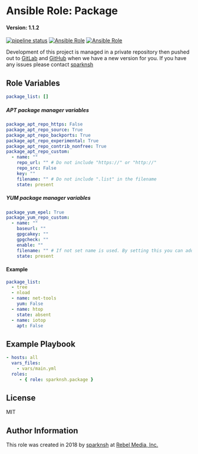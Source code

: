 # Ansible Role: Package

#### Version: 1.1.2

[![pipeline status](https://gitlab.com/sparknsh/ansible-role-package/badges/master/pipeline.svg)](https://gitlab.com/sparknsh/ansible-role-package/commits/master)
[![Ansible Role](https://img.shields.io/ansible/role/29019.svg)](https://galaxy.ansible.com/sparknsh/package)
[![Ansible Role](https://img.shields.io/ansible/role/d/29019.svg)](https://galaxy.ansible.com/sparknsh/package)

Development of this project is managed in a private repository then pushed out to [GitLab](https://gitlab.com/sparknsh/ansible-role-package) and [GitHub](https://github.com/sparknsh/ansible-role-package) when we have a new version for you. If you have any issues please contact [sparknsh](https://www.sparknsh.com/contact?type=issue&name=ansible-role-package)

## Role Variables

```yaml
package_list: []
```

##### APT package manager variables

```yaml
package_apt_repo_https: False
package_apt_repo_source: True
package_apt_repo_backports: True
package_apt_repo_experimental: True
package_apt_repo_contrib_nonfree: True
package_apt_repo_custom:
  - name: ""
    repo_url: "" # Do not include "https://" or "http://"
    repo_src: False
    key: ""
    filename: "" # Do not include ".list" in the filename
    state: present
```

##### YUM package manager variables

```yaml
package_yum_epel: True
package_yum_repo_custom:
  - name: ""
    baseurl: ""
    gpgcakey: ""
    gpgcheck: ""
    enable: ""
    filename: "" # If not set name is used. By setting this you can add multiple repos into one file.
    state: present
```

#### Example

```yaml
package_list:
  - tree
  - nload
  - name: net-tools
    yum: False
  - name: htop
    state: absent
  - name: iotop
    apt: False
```

## Example Playbook

```yaml
- hosts: all
  vars_files:
    - vars/main.yml
  roles:
     - { role: sparknsh.package }
```

## License

MIT

## Author Information

This role was created in 2018 by [sparknsh](https://www.sparknsh.com) at [Rebel Media, Inc.](https://www.rebelmedia.io/)
